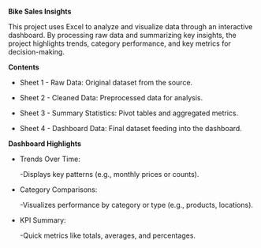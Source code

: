 **Bike Sales Insights**

This project uses Excel to analyze and visualize data through an interactive dashboard. By processing raw data and summarizing key insights, the project highlights trends, category performance, and key metrics for decision-making.

**Contents**

- Sheet 1 - Raw Data: Original dataset from the source.

- Sheet 2 - Cleaned Data: Preprocessed data for analysis.

- Sheet 3 - Summary Statistics: Pivot tables and aggregated metrics.

- Sheet 4 - Dashboard Data: Final dataset feeding into the dashboard.

**Dashboard Highlights**

- Trends Over Time:

   -Displays key patterns (e.g., monthly prices or counts).

- Category Comparisons:

   -Visualizes performance by category or type (e.g., products, locations).

- KPI Summary:

   -Quick metrics like totals, averages, and percentages.
